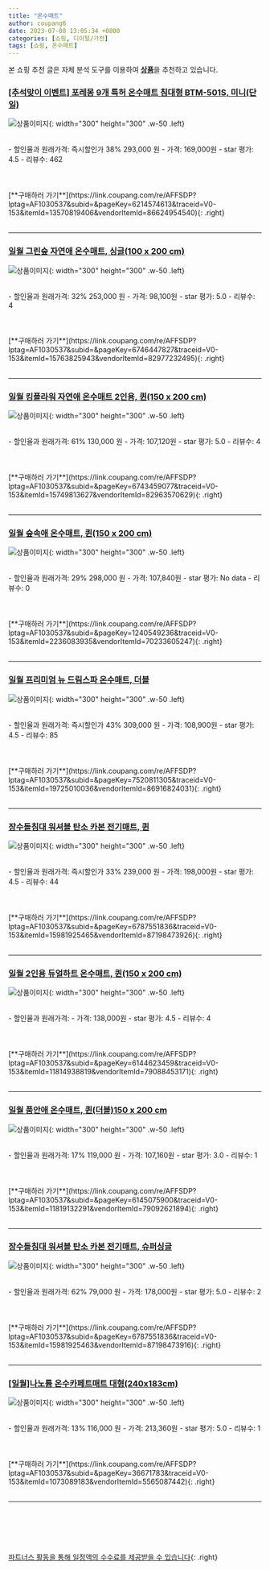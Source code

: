 ```yaml
---
title: "온수매트"
author: coupang6
date: 2023-07-08 13:05:34 +0800
categories: [쇼핑, 디이털/가전]
tags: [쇼핑, 온수매트]
---
```


본 쇼핑 추천 글은 자체 분석 도구를 이용하여 [**상품**](https://link.coupang.com/a/bao1ui)을 추천하고 있습니다.

### [[추석맞이 이벤트] 포레몽 9개 특허 온수매트 침대형 BTM-501S, 미니(단일)](https://link.coupang.com/re/AFFSDP?lptag=AF1030537&subid=&pageKey=6214574613&traceid=V0-153&itemId=13570819406&vendorItemId=86624954540)

![상품이미지](https://thumbnail7.coupangcdn.com/thumbnails/remote/230x230ex/image/vendor_inventory/cf14/71e388cf82ae5feb21149fb4fc56583d7357943b6cc756bc418a8a675c33.jpg){: width="300" height="300" .w-50 .left}


<br>
- 할인율과 원래가격: 즉시할인가 38%  293,000   원
- 가격: 169,000원
- star 평가: 4.5
- 리뷰수: 462
<br>
<br>
<br>
<br>
[**구매하러 가기**](https://link.coupang.com/re/AFFSDP?lptag=AF1030537&subid=&pageKey=6214574613&traceid=V0-153&itemId=13570819406&vendorItemId=86624954540){: .right}
<br>
<br>

---

### [일월 그린숲 자연애 온수매트, 싱글(100 x 200 cm)](https://link.coupang.com/re/AFFSDP?lptag=AF1030537&subid=&pageKey=6746447827&traceid=V0-153&itemId=15763825943&vendorItemId=82977232495)

![상품이미지](https://thumbnail8.coupangcdn.com/thumbnails/remote/230x230ex/image/retail/images/3648349307733286-9a978062-4f6e-4486-8f78-f3efed8da30e.jpg){: width="300" height="300" .w-50 .left}


<br>
- 할인율과 원래가격: 32%  253,000   원
- 가격: 98,100원
- star 평가: 5.0
- 리뷰수: 4
<br>
<br>
<br>
<br>
[**구매하러 가기**](https://link.coupang.com/re/AFFSDP?lptag=AF1030537&subid=&pageKey=6746447827&traceid=V0-153&itemId=15763825943&vendorItemId=82977232495){: .right}
<br>
<br>

---

### [일월 킹플라워 자연애 온수매트 2인용, 퀸(150 x 200 cm)](https://link.coupang.com/re/AFFSDP?lptag=AF1030537&subid=&pageKey=6743459077&traceid=V0-153&itemId=15749813627&vendorItemId=82963570629)

![상품이미지](https://thumbnail6.coupangcdn.com/thumbnails/remote/230x230ex/image/retail/images/2022/08/30/14/2/f8310d5c-bd58-4952-8af9-7272175fd2a6.png){: width="300" height="300" .w-50 .left}


<br>
- 할인율과 원래가격: 61%  130,000   원
- 가격: 107,120원
- star 평가: 5.0
- 리뷰수: 4
<br>
<br>
<br>
<br>
[**구매하러 가기**](https://link.coupang.com/re/AFFSDP?lptag=AF1030537&subid=&pageKey=6743459077&traceid=V0-153&itemId=15749813627&vendorItemId=82963570629){: .right}
<br>
<br>

---

### [일월 숲속애 온수매트, 퀸(150 x 200 cm)](https://link.coupang.com/re/AFFSDP?lptag=AF1030537&subid=&pageKey=1240549236&traceid=V0-153&itemId=2236083935&vendorItemId=70233605247)

![상품이미지](https://thumbnail6.coupangcdn.com/thumbnails/remote/230x230ex/image/retail/images/2020/02/05/17/9/8089ebe9-7ecc-47c8-bf2e-cd39226b1a9b.jpg){: width="300" height="300" .w-50 .left}


<br>
- 할인율과 원래가격: 29%  298,000   원
- 가격: 107,840원
- star 평가: No data
- 리뷰수: 0
<br>
<br>
<br>
<br>
[**구매하러 가기**](https://link.coupang.com/re/AFFSDP?lptag=AF1030537&subid=&pageKey=1240549236&traceid=V0-153&itemId=2236083935&vendorItemId=70233605247){: .right}
<br>
<br>

---

### [일월 프리미엄 뉴 드림스파 온수매트, 더블](https://link.coupang.com/re/AFFSDP?lptag=AF1030537&subid=&pageKey=7520811305&traceid=V0-153&itemId=19725010036&vendorItemId=86916824031)

![상품이미지](https://thumbnail8.coupangcdn.com/thumbnails/remote/230x230ex/image/vendor_inventory/1eea/7518017564de06dbfc5b125d30227d924ccc6a0395e1dfc195fb43921bba.jpg){: width="300" height="300" .w-50 .left}


<br>
- 할인율과 원래가격: 즉시할인가 43%  309,000   원
- 가격: 108,900원
- star 평가: 4.5
- 리뷰수: 85
<br>
<br>
<br>
<br>
[**구매하러 가기**](https://link.coupang.com/re/AFFSDP?lptag=AF1030537&subid=&pageKey=7520811305&traceid=V0-153&itemId=19725010036&vendorItemId=86916824031){: .right}
<br>
<br>

---

### [장수돌침대 워셔블 탄소 카본 전기매트, 퀸](https://link.coupang.com/re/AFFSDP?lptag=AF1030537&subid=&pageKey=6787551836&traceid=V0-153&itemId=15981925465&vendorItemId=87198473926)

![상품이미지](https://thumbnail6.coupangcdn.com/thumbnails/remote/230x230ex/image/vendor_inventory/daf9/fbf687ee5b399b35ced14c8ddf01cd6f09071d28ebb6d80feafa6802fce9.jpg){: width="300" height="300" .w-50 .left}


<br>
- 할인율과 원래가격: 즉시할인가 33%  239,000   원
- 가격: 198,000원
- star 평가: 4.5
- 리뷰수: 44
<br>
<br>
<br>
<br>
[**구매하러 가기**](https://link.coupang.com/re/AFFSDP?lptag=AF1030537&subid=&pageKey=6787551836&traceid=V0-153&itemId=15981925465&vendorItemId=87198473926){: .right}
<br>
<br>

---

### [일월 2인용 듀얼하트 온수매트, 퀸(150 x 200 cm)](https://link.coupang.com/re/AFFSDP?lptag=AF1030537&subid=&pageKey=6144623459&traceid=V0-153&itemId=11814938819&vendorItemId=79088453171)

![상품이미지](https://thumbnail6.coupangcdn.com/thumbnails/remote/230x230ex/image/retail/images/2021/10/26/10/7/aac28e13-9104-4ccd-a113-5c74a7a4bc45.jpg){: width="300" height="300" .w-50 .left}


<br>
- 할인율과 원래가격: 
- 가격: 138,000원
- star 평가: 4.5
- 리뷰수: 4
<br>
<br>
<br>
<br>
[**구매하러 가기**](https://link.coupang.com/re/AFFSDP?lptag=AF1030537&subid=&pageKey=6144623459&traceid=V0-153&itemId=11814938819&vendorItemId=79088453171){: .right}
<br>
<br>

---

### [일월 품안애 온수매트, 퀸(더블)150 x 200 cm](https://link.coupang.com/re/AFFSDP?lptag=AF1030537&subid=&pageKey=6145075900&traceid=V0-153&itemId=11819132291&vendorItemId=79092621894)

![상품이미지](https://thumbnail7.coupangcdn.com/thumbnails/remote/230x230ex/image/retail/images/2021/10/26/15/8/1fb431af-c068-48fb-8491-72f5698fc4fa.jpg){: width="300" height="300" .w-50 .left}


<br>
- 할인율과 원래가격: 17%  119,000   원
- 가격: 107,160원
- star 평가: 3.0
- 리뷰수: 1
<br>
<br>
<br>
<br>
[**구매하러 가기**](https://link.coupang.com/re/AFFSDP?lptag=AF1030537&subid=&pageKey=6145075900&traceid=V0-153&itemId=11819132291&vendorItemId=79092621894){: .right}
<br>
<br>

---

### [장수돌침대 워셔블 탄소 카본 전기매트, 슈퍼싱글](https://link.coupang.com/re/AFFSDP?lptag=AF1030537&subid=&pageKey=6787551836&traceid=V0-153&itemId=15981925463&vendorItemId=87198473916)

![상품이미지](https://thumbnail7.coupangcdn.com/thumbnails/remote/230x230ex/image/vendor_inventory/f515/8f078b2c4eea331a67ff1942fe8cc1e1bb3ca27c5daa8cec7c038181c1c8.jpg){: width="300" height="300" .w-50 .left}


<br>
- 할인율과 원래가격: 62%  79,000   원
- 가격: 178,000원
- star 평가: 5.0
- 리뷰수: 2
<br>
<br>
<br>
<br>
[**구매하러 가기**](https://link.coupang.com/re/AFFSDP?lptag=AF1030537&subid=&pageKey=6787551836&traceid=V0-153&itemId=15981925463&vendorItemId=87198473916){: .right}
<br>
<br>

---

### [[일월]나노륨 온수카페트매트 대형(240x183cm)](https://link.coupang.com/re/AFFSDP?lptag=AF1030537&subid=&pageKey=36671783&traceid=V0-153&itemId=1073089183&vendorItemId=5565087442)

![상품이미지](https://thumbnail8.coupangcdn.com/thumbnails/remote/230x230ex/image/vendor_inventory/c919/2ea9fbe8daadc32486678352ecbbe0f73c8db65e3dc3082d3552dc28d279.jpg){: width="300" height="300" .w-50 .left}


<br>
- 할인율과 원래가격: 13%  116,000   원
- 가격: 213,360원
- star 평가: 5.0
- 리뷰수: 1
<br>
<br>
<br>
<br>
[**구매하러 가기**](https://link.coupang.com/re/AFFSDP?lptag=AF1030537&subid=&pageKey=36671783&traceid=V0-153&itemId=1073089183&vendorItemId=5565087442){: .right}
<br>
<br>

---
<br><br><br><br><br> [파트너스 활동을 통해 일정액의 수수료를 제공받을 수 있습니다](https://link.coupang.com/a/bao1ui){: .right}